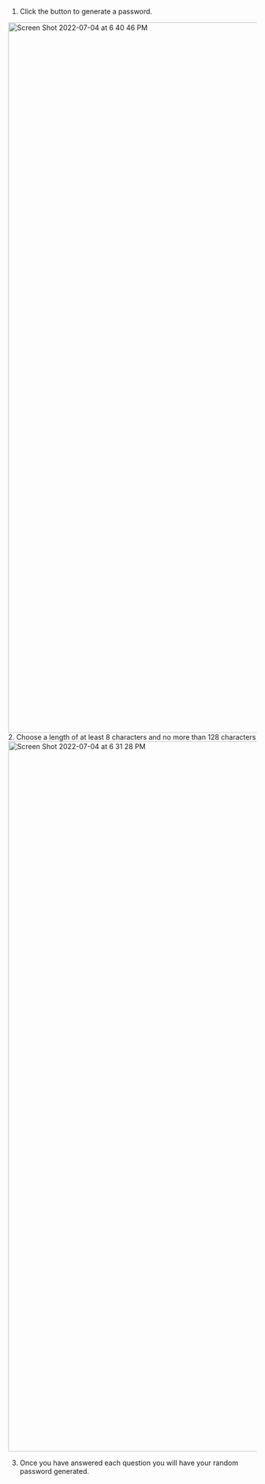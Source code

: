 1. Click the button to generate a password.

<img width="1440" alt="Screen Shot 2022-07-04 at 6 40 46 PM" src="https://user-images.githubusercontent.com/106899178/178124101-4c4dab14-b99b-4481-9912-75d3948180ef.png">
2. Choose a length of at least 8 characters and no more than 128 characters
<img width="1440" alt="Screen Shot 2022-07-04 at 6 31 28 PM" src="https://user-images.githubusercontent.com/106899178/178124109-0e1e7942-950a-42ce-be35-5c5562c0b121.png">

3. Once you have answered each question you will have your random password generated.
